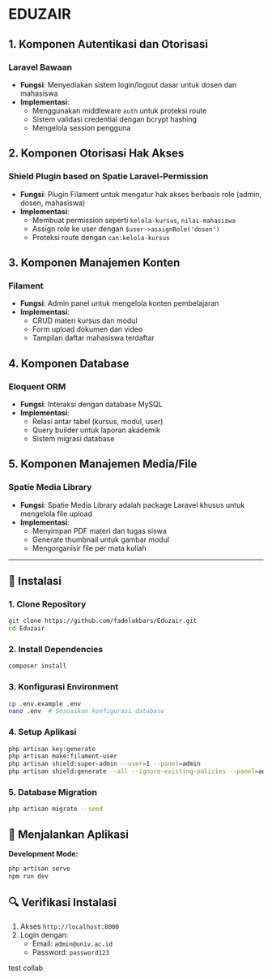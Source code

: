 # EDUZAIR

## 1. Komponen Autentikasi dan Otorisasi
### Laravel Bawaan
- **Fungsi**: Menyediakan sistem login/logout dasar untuk dosen dan mahasiswa
- **Implementasi**: 
  - Menggunakan middleware `auth` untuk proteksi route
  - Sistem validasi credential dengan bcrypt hashing
  - Mengelola session pengguna

## 2. Komponen Otorisasi Hak Akses
### Shield Plugin based on Spatie Laravel-Permission
- **Fungsi**: Plugin Filament untuk mengatur hak akses berbasis role (admin, dosen, mahasiswa)
- **Implementasi**:
  - Membuat permission seperti `kelola-kursus`, `nilai-mahasiswa`
  - Assign role ke user dengan `$user->assignRole('dosen')`
  - Proteksi route dengan `can:kelola-kursus`

## 3. Komponen Manajemen Konten
### Filament
- **Fungsi**: Admin panel untuk mengelola konten pembelajaran
- **Implementasi**:
  - CRUD materi kursus dan modul
  - Form upload dokumen dan video
  - Tampilan daftar mahasiswa terdaftar

## 4. Komponen Database
### Eloquent ORM
- **Fungsi**: Interaksi dengan database MySQL
- **Implementasi**:
  - Relasi antar tabel (kursus, modul, user)
  - Query builder untuk laporan akademik
  - Sistem migrasi database

## 5. Komponen Manajemen Media/File
### Spatie Media Library
- **Fungsi**: Spatie Media Library adalah package Laravel khusus untuk mengelola file upload
- **Implementasi**:
  - Menyimpan PDF materi dan tugas siswa
  - Generate thumbnail untuk gambar modul
  - Mengorganisir file per mata kuliah
---

## 🚀 Instalasi

### 1. Clone Repository
```bash
git clone https://github.com/fadelakbars/Eduzair.git
cd Eduzair
```

### 2. Install Dependencies
```bash
composer install
```

### 3. Konfigurasi Environment
```bash
cp .env.example .env
nano .env  # Sesuaikan konfigurasi database
```

### 4. Setup Aplikasi
```bash
php artisan key:generate
php artisan make:filament-user
php artisan shield:super-admin --user=1 --panel=admin
php artisan shield:generate --all --ignore-existing-policies --panel=admin
```

### 5. Database Migration
```bash
php artisan migrate --seed
```

## 🏃 Menjalankan Aplikasi

**Development Mode:**
```bash
php artisan serve
npm run dev
```

## 🔍 Verifikasi Instalasi
1. Akses `http://localhost:8000`
2. Login dengan:
   - Email: `admin@univ.ac.id`
   - Password: `password123`

test collab